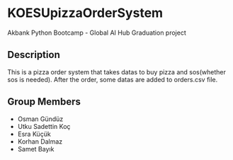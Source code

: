 # KOESUpizzaOrderSystem
Akbank Python Bootcamp - Global AI Hub Graduation project
## Description
This is a pizza order system that takes datas to buy pizza and sos(whether sos is needed). After the order, some datas are added to orders.csv file.

## Group Members
- Osman Gündüz
- Utku Sadettin Koç
- Esra Küçük
- Korhan Dalmaz
- Samet Bayık
